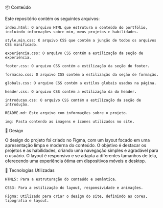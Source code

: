 📦 Conteúdo

Este repositório contém os seguintes arquivos:

    index.html: O arquivo HTML que estrutura o conteúdo do portfólio, incluindo informações sobre mim, meus projetos e habilidades.

    style.min.css: O arquivo CSS que contém a junção de todos os arquivos CSS minificado.

    experiencia.css: O arquivo CSS contém a estilização da seção de experiência.

    footer.css: O arquivo CSS contém a estilização da seção do footer.

    formacao.css: O arquivo CSS contém a estilização da seção de formação.

    globals.css: O arquivo CSS contém a estilos globais usados na página.

    header.css: O arquivo CSS contém a estilização da do header.

    introducao.css: O arquivo CSS contém a estilização da seção de introdução.

    README.md: Este arquivo com informações sobre o projeto.

    img: Pasta contendo as imagens e ícones utilizados no site.

🎨 Design

O design do projeto foi criado no Figma, com um layout focado em uma apresentação limpa e moderna do conteúdo. O objetivo é destacar os projetos e as habilidades, criando uma navegação simples e agradável para o usuário. O layout é responsivo e se adapta a diferentes tamanhos de tela, oferecendo uma experiência ótima em dispositivos móveis e desktop.

🔧 Tecnologias Utilizadas

    HTML5: Para a estruturação do conteúdo e semântica.

    CSS3: Para a estilização do layout, responsividade e animações.

    Figma: Utilizado para criar o design do site, definindo as cores, tipografia e layout.
